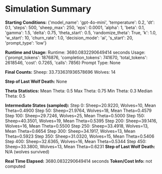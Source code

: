 # Simulation Summary

**Starting Conditions:**
{'model_name': 'gpt-4o-mini', 'temperature': 0.2, 'dt': 0.1, 'steps': 500, 'sheep_max': 250, 'eps': 0.0001, 'alpha': 1, 'beta': 0.1, 'gamma': 1.5, 'delta': 0.75, 'theta_start': 0.5, 'randomize_theta': True, 'k': 1.0, 'w_start': 10, 'churn_rate': 1.0, 'decision_mode': 'ai', 's_start': 20, 'prompt_type': 'low'}

**Runtime and Usage:**
Runtime: 3680.0832290649414 seconds
Usage: {'prompt_tokens': 1876876, 'completion_tokens': 741670, 'total_tokens': 2618546, 'cost': 0.7265, 'calls': 7856}
Prompt Type: None

**Final Counts:**
Sheep: 33.733631936578696
Wolves: 14

**Step of Last Wolf Death:**
None

**Theta Statistics:**
Mean Theta: 0.5
Max Theta: 0.75
Min Theta: 0.3
Median Theta: 0.5

**Intermediate States (sampled):**
Step 0: Sheep=20.9220, Wolves=10, Mean Theta=0.4900
Step 50: Sheep=21.9764, Wolves=18, Mean Theta=0.4579
Step 100: Sheep=29.7246, Wolves=25, Mean Theta=0.5000
Step 150: Sheep=40.3501, Wolves=19, Mean Theta=0.5395
Step 200: Sheep=39.1416, Wolves=16, Mean Theta=0.5500
Step 250: Sheep=33.4918, Wolves=13, Mean Theta=0.6654
Step 300: Sheep=34.1917, Wolves=13, Mean Theta=0.5923
Step 350: Sheep=31.0320, Wolves=15, Mean Theta=0.5406
Step 400: Sheep=32.6365, Wolves=16, Mean Theta=0.5344
Step 450: Sheep=33.3800, Wolves=13, Mean Theta=0.6231
**Step of Last Wolf Death:** N/A (wolves survived)

**Real Time Elapsed:** 3680.0832290649414 seconds
**Token/Cost Info:** not computed